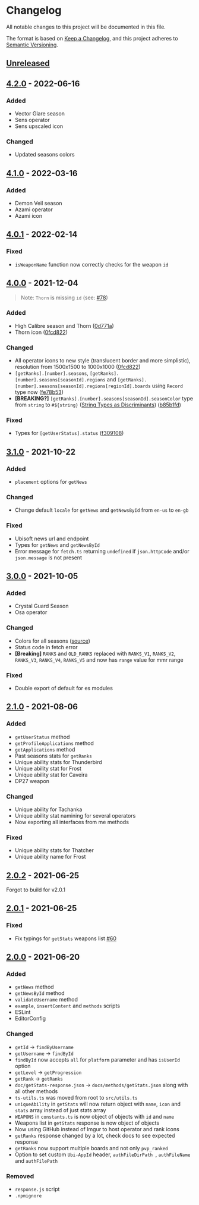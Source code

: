 # Changelog
All notable changes to this project will be documented in this file.

The format is based on [Keep a Changelog](https://keepachangelog.com/en/1.0.0/),
and this project adheres to [Semantic Versioning](https://semver.org/spec/v2.0.0.html).

## [Unreleased]

## [4.2.0] - 2022-06-16

### Added
* Vector Glare season
* Sens operator
* Sens upscaled icon

### Changed
* Updated seasons colors

## [4.1.0] - 2022-03-16

### Added
* Demon Veil season
* Azami operator
* Azami icon

## [4.0.1] - 2022-02-14

### Fixed
* `isWeaponName` function now correctly checks for the weapon `id`

## [4.0.0] - 2021-12-04

> Note: `Thorn` is missing `id` (see: [#78](https://github.com/danielwerg/r6api.js/issues/78))

### Added
* High Calibre season and Thorn ([0d771a](https://github.com/danielwerg/r6api.js/commit/0d771a8a0b321db157ab4d1ac20ce651775b232d))
* Thorn icon ([0fcd822](https://github.com/danielwerg/r6api.js/commit/0fcd822a7c7fcce3c66d5d127994555de30b87a0))

### Changed
* All operator icons to new style (translucent border and more simplistic), resolution from 1500x1500 to 1000x1000 ([0fcd822](https://github.com/danielwerg/r6api.js/commit/0fcd822a7c7fcce3c66d5d127994555de30b87a0))
* `[getRanks].[number].seasons`, `[getRanks].[number].seasons[seasonId].regions` and `[getRanks].[number].seasons[seasonId].regions[regionId].boards` using `Record` type now ([fe78b53](https://github.com/danielwerg/r6api.js/commit/fe78b537180401bcfb4adc85ef258d32d20589fa))
* **[BREAKING?]** `[getRanks].[number].seasons[seasonId].seasonColor` type from `string` to `#${string}` ([String Types as Discriminants](https://devblogs.microsoft.com/typescript/announcing-typescript-4-5/#template-string-discriminants)) ([b85b1fd](https://github.com/danielwerg/r6api.js/commit/b85b1fd0a392724c863d5b49691af4c660308c64))

### Fixed
* Types for `[getUserStatus].status` ([f309108](https://github.com/danielwerg/r6api.js/commit/f309108cb48e0493898670754a9dde450c64d735))

## [3.1.0] - 2021-10-22

### Added
* `placement` options for `getNews`

### Changed
* Change default `locale` for `getNews` and `getNewsById` from `en-us` to `en-gb`

### Fixed
* Ubisoft news url and endpoint
* Types for `getNews` and `getNewsById`
* Error message for `fetch.ts` returning `undefined` if `json.httpCode` and/or `json.message` is not present

## [3.0.0] - 2021-10-05

### Added
* Crystal Guard Season
* Osa operator

### Changed
* Colors for all seasons ([source](https://www.ubisoft.com/en-us/game/rainbow-six/siege/game-info/seasons))
* Status code in fetch error
* **[Breaking]** `RANKS` and `OLD_RANKS` replaced with `RANKS_V1`, `RANKS_V2`, `RANKS_V3`, `RANKS_V4`, `RANKS_V5` and now has `range` value for mmr range

### Fixed
* Double export of default for es modules

## [2.1.0] - 2021-08-06

### Added
* `getUserStatus` method
* `getProfileApplications` method
* `getApplications` method
* Past seasons stats for `getRanks`
* Unique ability stats for Thunderbird
* Unique ability stat for Frost
* Unique ability stat for Caveira
* DP27 weapon

### Changed
* Unique ability for Tachanka
* Unique ability stat namining for several operators
* Now exporting all interfaces from me methods

### Fixed
* Unique ability stats for Thatcher
* Unique ability name for Frost

## [2.0.2] - 2021-06-25

Forgot to build for v2.0.1

## [2.0.1] - 2021-06-25

### Fixed
* Fix typings for `getStats` weapons list [#60](https://github.com/danielwerg/r6api.js/pull/60)

## [2.0.0] - 2021-06-20

### Added
* `getNews` method
* `getNewsById` method
* `validateUsername` method
* `example`, `insertContent` and `methods` scripts
* ESLint
* EditorConfig

### Changed
* `getId` -> `findByUsername`
* `getUsername` -> `findById`
* `findById` now accepts `all` for `platform` parameter and has `isUserId` option
* `getLevel` -> `getProgression`
* `getRank` -> `getRanks`
* `doc/getStats-response.json` -> `docs/methods/getStats.json` along with all other methods
* `ts-utils.ts` was moved from root to `src/utils.ts`
* `uniqueAbility` in `getStats` will now return object with `name`, `icon` and `stats` array instead of just stats array
* `WEAPONS` in `constants.ts` is now object of objects with `id` and `name`
* Weapons list in `getStats` response is now object of objects
* Now using GitHub instead of Imgur to host operator and rank icons
* `getRanks` response changed by a lot, check docs to see expected response
* `getRanks` now support multiple boards and not only `pvp_ranked`
* Option to set custom `Ubi-AppId` header, `authFileDirPath `, `authFileName` and `authFilePath`

### Removed
* `response.js` script
* `.npmignore`

[Unreleased]: https://github.com/danielwerg/r6api.js/compare/v4.2.0...master
[4.2.0]: https://github.com/danielwerg/r6api.js/compare/v4.1.0...v4.2.0
[4.1.0]: https://github.com/danielwerg/r6api.js/compare/v4.0.1...v4.1.0
[4.0.1]: https://github.com/danielwerg/r6api.js/compare/v4.0.0...v4.0.1
[4.0.0]: https://github.com/danielwerg/r6api.js/compare/v3.1.0...v4.0.0
[3.1.0]: https://github.com/danielwerg/r6api.js/compare/v3.0.0...v3.1.0
[3.0.0]: https://github.com/danielwerg/r6api.js/compare/v2.1.0...v3.0.0
[2.1.0]: https://github.com/danielwerg/r6api.js/compare/v2.0.2...v2.1.0
[2.0.2]: https://github.com/danielwerg/r6api.js/compare/v2.0.1...v2.0.2
[2.0.1]: https://github.com/danielwerg/r6api.js/compare/v2.0.0...v2.0.1
[2.0.0]: https://github.com/danielwerg/r6api.js/compare/v1.7.0...v2.0.0
